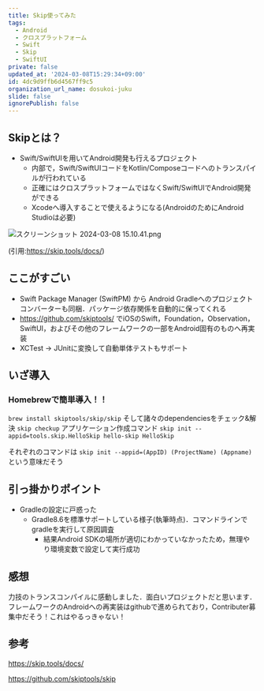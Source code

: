 ```yaml
---
title: Skip使ってみた
tags:
  - Android
  - クロスプラットフォーム
  - Swift
  - Skip
  - SwiftUI
private: false
updated_at: '2024-03-08T15:29:34+09:00'
id: 4dc9d9ffb6d4567ff9c5
organization_url_name: dosukoi-juku
slide: false
ignorePublish: false
---
```

## Skipとは？
- Swift/SwiftUIを用いてAndroid開発も行えるプロジェクト
    - 内部で，Swift/SwiftUIコードをKotlin/Composeコードへのトランスパイルが行われている
    - 正確にはクロスプラットフォームではなくSwift/SwiftUIでAndroid開発ができる
    - Xcodeへ導入することで使えるようになる(AndroidのためにAndroid Studioは必要)

![スクリーンショット 2024-03-08 15.10.41.png](https://qiita-image-store.s3.ap-northeast-1.amazonaws.com/0/3688344/bf469a88-afb1-8b4e-59f7-6889eeb431f3.png)

(引用:https://skip.tools/docs/)

## ここがすごい
- Swift Package Manager (SwiftPM) から Android Gradleへのプロジェクトコンバーターも同梱．パッケージ依存関係を自動的に保ってくれる
- https://github.com/skiptools/ でiOSのSwift，Foundation，Observation，SwiftUI，およびその他のフレームワークの一部をAndroid固有のものへ再実装
- XCTest → JUnitに変換して自動単体テストもサポート

## いざ導入
### Homebrewで簡単導入！！
```brew install skiptools/skip/skip```
そして諸々のdependenciesをチェック&解決
```skip checkup```
アプリケーション作成コマンド
```skip init --appid=tools.skip.HelloSkip hello-skip HelloSkip```

それぞれのコマンドは
```skip init --appid=(AppID) (ProjectName) (Appname)```
という意味だそう

## 引っ掛かりポイント
- Gradleの設定に戸惑った
    - Gradle8.6を標準サポートしている様子(執筆時点)．コマンドラインでgradleを実行して原因調査
        - 結果Android SDKの場所が適切にわかっていなかったため，無理やり環境変数で設定して実行成功

## 感想
力技のトランスコンパイルに感動しました．面白いプロジェクトだと思います．フレームワークのAndroidへの再実装はgithubで進められており，Contributer募集中だそう！これはやるっきゃない！

## 参考
https://skip.tools/docs/

https://github.com/skiptools/skip
